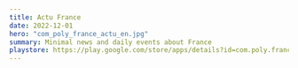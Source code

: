 ```yaml
---
title: Actu France
date: 2022-12-01
hero: "com_poly_france_actu_en.jpg"
summary: Minimal news and daily events about France
playstore: https://play.google.com/store/apps/details?id=com.poly.france_actu
---
```


